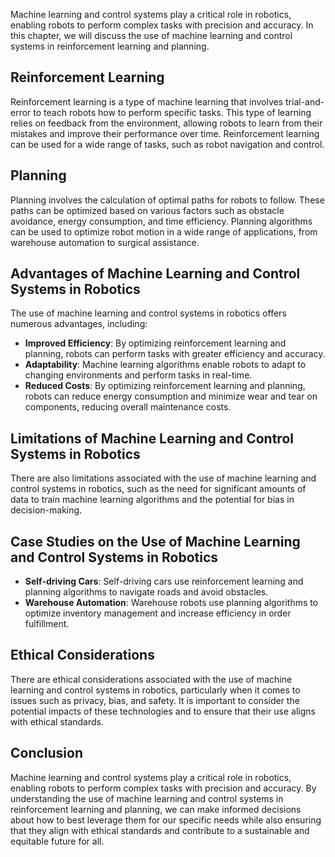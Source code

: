 
Machine learning and control systems play a critical role in robotics, enabling robots to perform complex tasks with precision and accuracy. In this chapter, we will discuss the use of machine learning and control systems in reinforcement learning and planning.

Reinforcement Learning
----------------------

Reinforcement learning is a type of machine learning that involves trial-and-error to teach robots how to perform specific tasks. This type of learning relies on feedback from the environment, allowing robots to learn from their mistakes and improve their performance over time. Reinforcement learning can be used for a wide range of tasks, such as robot navigation and control.

Planning
--------

Planning involves the calculation of optimal paths for robots to follow. These paths can be optimized based on various factors such as obstacle avoidance, energy consumption, and time efficiency. Planning algorithms can be used to optimize robot motion in a wide range of applications, from warehouse automation to surgical assistance.

Advantages of Machine Learning and Control Systems in Robotics
--------------------------------------------------------------

The use of machine learning and control systems in robotics offers numerous advantages, including:

* **Improved Efficiency**: By optimizing reinforcement learning and planning, robots can perform tasks with greater efficiency and accuracy.
* **Adaptability**: Machine learning algorithms enable robots to adapt to changing environments and perform tasks in real-time.
* **Reduced Costs**: By optimizing reinforcement learning and planning, robots can reduce energy consumption and minimize wear and tear on components, reducing overall maintenance costs.

Limitations of Machine Learning and Control Systems in Robotics
---------------------------------------------------------------

There are also limitations associated with the use of machine learning and control systems in robotics, such as the need for significant amounts of data to train machine learning algorithms and the potential for bias in decision-making.

Case Studies on the Use of Machine Learning and Control Systems in Robotics
---------------------------------------------------------------------------

* **Self-driving Cars**: Self-driving cars use reinforcement learning and planning algorithms to navigate roads and avoid obstacles.
* **Warehouse Automation**: Warehouse robots use planning algorithms to optimize inventory management and increase efficiency in order fulfillment.

Ethical Considerations
----------------------

There are ethical considerations associated with the use of machine learning and control systems in robotics, particularly when it comes to issues such as privacy, bias, and safety. It is important to consider the potential impacts of these technologies and to ensure that their use aligns with ethical standards.

Conclusion
----------

Machine learning and control systems play a critical role in robotics, enabling robots to perform complex tasks with precision and accuracy. By understanding the use of machine learning and control systems in reinforcement learning and planning, we can make informed decisions about how to best leverage them for our specific needs while also ensuring that they align with ethical standards and contribute to a sustainable and equitable future for all.

